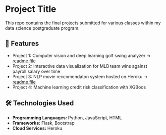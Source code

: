 # Project Title

This repo contains the final projects submitted for various classes within my data science postgraduate program.

## 🚀 Features
- Project 1: Computer vision and deep learning golf swing analyzer -> [readme file](https://github.com/WesJM/academic_projects/blob/main/golf%20swing%20analysis/README.md)
- Project 2: Interactive data visualization for MLB team wins against payroll salary over time 
- Project 3: NLP movie reccomendaton system hosted on Heroku -> [readme file](https://github.com/WesJM/academic%20projects/blob/main/movie%20reccomendation%20system/README.md)
- Project 4: Machine learning credit risk classification with XGBoos

## 🛠 Technologies Used
- **Programming Languages:** Python, JavaScript, HTML
- **Frameworks:** Flask, Bootstrap
- **Cloud Services:** Heroku


